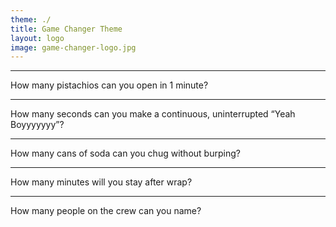 ```yaml
---
theme: ./
title: Game Changer Theme
layout: logo
image: game-changer-logo.jpg
---
```


---

How many pistachios can you open in 1 minute?

---

How many seconds can you make a continuous, uninterrupted “Yeah Boyyyyyyy”?

---

How many cans of soda can you chug without burping?

---

How many minutes will you stay after wrap?

---

How many people on the crew can you name?